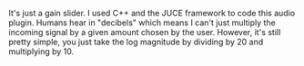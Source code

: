 It's just a gain slider. I used C++ and the JUCE framework to code this audio plugin.
Humans hear in "decibels" which means I can't just multiply the incoming signal by a given amount chosen by the user. However, it's still pretty simple, you just take the log magnitude by dividing by 20 and multiplying by 10.

